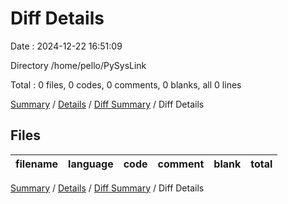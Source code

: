# Diff Details

Date : 2024-12-22 16:51:09

Directory /home/pello/PySysLink

Total : 0 files,  0 codes, 0 comments, 0 blanks, all 0 lines

[Summary](results.md) / [Details](details.md) / [Diff Summary](diff.md) / Diff Details

## Files
| filename | language | code | comment | blank | total |
| :--- | :--- | ---: | ---: | ---: | ---: |

[Summary](results.md) / [Details](details.md) / [Diff Summary](diff.md) / Diff Details